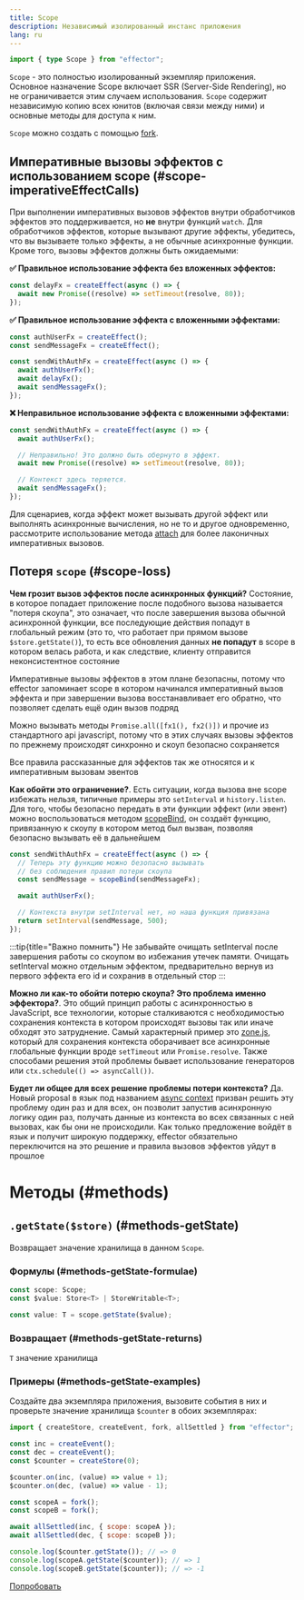 ```yaml
---
title: Scope
description: Независимый изолированный инстанс приложения
lang: ru
---
```


```ts
import { type Scope } from "effector";
```

`Scope` - это полностью изолированный экземпляр приложения.
Основное назначение Scope включает SSR (Server-Side Rendering), но не ограничивается этим случаем использования. `Scope` содержит независимую копию всех юнитов (включая связи между ними) и основные методы для доступа к ним.

`Scope` можно создать с помощью [fork](/ru/api/effector/fork).

## Императивные вызовы эффектов с использованием scope (#scope-imperativeEffectCalls)

При выполнении императивных вызовов эффектов внутри обработчиков эффектов это поддерживается, но **не** внутри функций `watch`. Для обработчиков эффектов, которые вызывают другие эффекты, убедитесь, что вы вызываете только эффекты, а не обычные асинхронные функции. Кроме того, вызовы эффектов должны быть ожидаемыми:

**✅ Правильное использование эффекта без вложенных эффектов:**

```js
const delayFx = createEffect(async () => {
  await new Promise((resolve) => setTimeout(resolve, 80));
});
```

**✅ Правильное использование эффекта с вложенными эффектами:**

```js
const authUserFx = createEffect();
const sendMessageFx = createEffect();

const sendWithAuthFx = createEffect(async () => {
  await authUserFx();
  await delayFx();
  await sendMessageFx();
});
```

**❌ Неправильное использование эффекта с вложенными эффектами:**

```js
const sendWithAuthFx = createEffect(async () => {
  await authUserFx();

  // Неправильно! Это должно быть обернуто в эффект.
  await new Promise((resolve) => setTimeout(resolve, 80));

  // Контекст здесь теряется.
  await sendMessageFx();
});
```

Для сценариев, когда эффект может вызывать другой эффект или выполнять асинхронные вычисления, но не то и другое одновременно, рассмотрите использование метода [attach](/ru/api/effector/attach) для более лаконичных императивных вызовов.

## Потеря `scope` (#scope-loss)

**Чем грозит вызов эффектов после асинхронных функций?** Состояние, в которое попадает приложение после подобного вызова называется "потеря скоупа", это означает, что после завершения вызова обычной асинхронной функции, все последующие действия попадут в глобальный режим (это то, что работает при прямом вызове `$store.getState()`), то есть все обновления данных **не попадут** в scope в котором велась работа, и как следствие, клиенту отправится неконсистентное состояние

Императивные вызовы эффектов в этом плане безопасны, потому что effector запоминает scope в котором начинался императивный вызов эффекта и при завершении вызова восстанавливает его обратно, что позволяет сделать ещё один вызов подряд

Можно вызывать методы `Promise.all([fx1(), fx2()])` и прочие из стандартного api javascript, потому что в этих случаях вызовы эффектов по прежнему происходят синхронно и скоуп безопасно сохраняется

Все правила рассказанные для эффектов так же относятся и к императивным вызовам эвентов

**Как обойти это ограничение?**. Есть ситуации, когда вызова вне scope избежать нельзя, типичные примеры это `setInterval` и `history.listen`. Для того, чтобы безопасно передать в эти функции эффект (или эвент) можно воспользоваться методом [scopeBind](/ru/api/effector/scopeBind), он создаёт функцию, привязанную к скоупу в котором метод был вызван, позволяя безопасно вызывать её в дальнейшем

```js
const sendWithAuthFx = createEffect(async () => {
  // Теперь эту функцию можно безопасно вызывать
  // без соблюдения правил потери скоупа
  const sendMessage = scopeBind(sendMessageFx);

  await authUserFx();

  // Контекста внутри setInterval нет, но наша функция привязана
  return setInterval(sendMessage, 500);
});
```

:::tip{title="Важно помнить"}
Не забывайте очищать setInterval после завершения работы со скоупом во избежания утечек памяти. Очищать setInterval можно отдельным эффектом, предварительно вернув из первого эффекта его id и сохранив в отдельный стор
:::

**Можно ли как-то обойти потерю скоупа? Это проблема именно эффектора?**. Это общий принцип работы с асинхронностью в JavaScript, все технологии, которые сталкиваются с необходимостью сохранения контекста в котором происходят вызовы так или иначе обходят это затруднение. Самый характерный пример это [zone.js](https://github.com/angular/angular/tree/main/packages/zone.js), который для сохранения контекста оборачивает все асинхронные глобальные функции вроде `setTimeout` или `Promise.resolve`. Также способами решения этой проблемы бывает использование генераторов или `ctx.schedule(() => asyncCall())`.

**Будет ли общее для всех решение проблемы потери контекста?** Да. Новый proposal в язык под названием [async context](https://github.com/tc39/proposal-async-context) призван решить эту проблему один раз и для всех, он позволит запустив асинхронную логику один раз, получать данные из контекста во всех связанных с ней вызовах, как бы они не происходили. Как только предложение войдёт в язык и получит широкую поддержку, effector обязательно переключится на это решение и правила вызовов эффектов уйдут в прошлое

# Методы (#methods)

## `.getState($store)` (#methods-getState)

Возвращает значение хранилища в данном `Scope`.

### Формулы (#methods-getState-formulae)

```ts
const scope: Scope;
const $value: Store<T> | StoreWritable<T>;

const value: T = scope.getState($value);
```

### Возвращает (#methods-getState-returns)

`T` значение хранилища

### Примеры (#methods-getState-examples)

Создайте два экземпляра приложения, вызовите события в них и проверьте значение хранилища `$counter` в обоих экземплярах:

```js
import { createStore, createEvent, fork, allSettled } from "effector";

const inc = createEvent();
const dec = createEvent();
const $counter = createStore(0);

$counter.on(inc, (value) => value + 1);
$counter.on(dec, (value) => value - 1);

const scopeA = fork();
const scopeB = fork();

await allSettled(inc, { scope: scopeA });
await allSettled(dec, { scope: scopeB });

console.log($counter.getState()); // => 0
console.log(scopeA.getState($counter)); // => 1
console.log(scopeB.getState($counter)); // => -1
```

[Попробовать](https://share.effector.dev/0grlV3bA)

```

```
